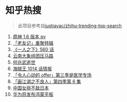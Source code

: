 # 知乎热搜

> 此项目参考自[justjavac/zhihu-trending-top-search](https://github.com/justjavac/zhihu-trending-top-search/blob/main/utils.ts)

<!-- BEGIN -->
  <!-- 最后更新时间:Fri May 28 2021 21:20:54 GMT+0000 (Coordinated Universal Time) -->
  1. [原神 1.6 版本 pv](https://www.zhihu.com/search?q=原神)
1. [「老友记」重聚特辑](https://www.zhihu.com/search?q=老友记重聚)
1. [《一人之下》560 话](https://www.zhihu.com/search?q=一人之下)
1. [云南大象组团压马路](https://www.zhihu.com/search?q=云南大象)
1. [何兆武逝世](https://www.zhihu.com/search?q=何兆武)
1. [海贼王 1014 话情报](https://www.zhihu.com/search?q=海贼王)
1. [「令人心动的 offer」第三季是医学专场](https://www.zhihu.com/search?q=令人心动的offer第三季)
1. [「画江湖之不良人」第四季第 6 集](https://www.zhihu.com/search?q=画江湖之不良人第四季)
1. [中国女排不敌日本](https://www.zhihu.com/search?q=中国女排)
1. [华为将发布鸿蒙平板](https://www.zhihu.com/search?q=鸿蒙平板)
  <!-- END -->